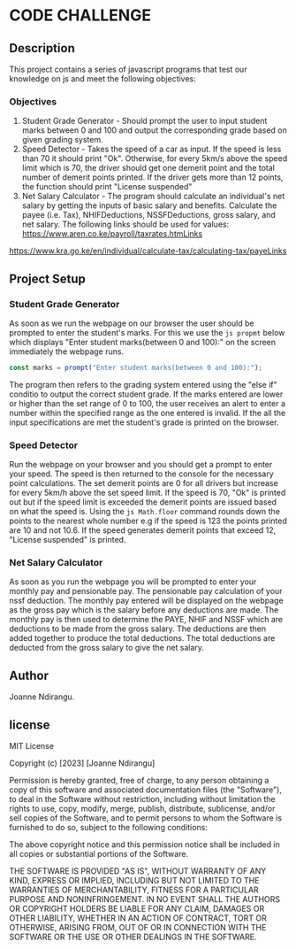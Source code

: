 # CODE CHALLENGE

## Description
This project contains a series of javascript programs that test our knowledge on js and meet the following objectives:
### Objectives
1. Student Grade Generator -
Should prompt the user to input student marks between 0 and 100 and output the corresponding grade based on given grading system.
2. Speed Detector -
Takes the speed of a car as input. If the speed is less than 70 it should print "Ok". Otherwise, for every 5km/s above the speed limit which is 70, the driver should get one demerit point and the total number of demerit points printed. If the driver gets more than 12 points, the function should print "License suspended"
3. Net Salary Calculator -
The program should calculate an individual's net salary by getting the inputs of basic salary and benefits. Calculate the payee (i.e. Tax), NHIFDeductions, NSSFDeductions, gross salary, and net salary. The following links should be used for values:
https://www.aren.co.ke/payroll/taxrates.htmLinks

https://www.kra.go.ke/en/individual/calculate-tax/calculating-tax/payeLinks

## Project Setup
### Student Grade Generator
As soon as we run the webpage on our browser the user should be prompted to enter the student's marks. For this we use the ```js propmt``` below which displays "Enter student marks(between 0 and 100):" on the screen immediately the webpage runs.
```js
const marks = prompt("Enter student marks(between 0 and 100):");
```
The program then refers to the grading system entered using the "else if" conditio to output the correct student grade.
If the marks entered are lower or higher than the set range of 0 to 100, the user receives an alert to enter a number within the specified range as the one entered is invalid.
If the all the input specifications are met the student's grade is printed on the browser.

### Speed Detector
Run the webpage on your browser and you should get a prompt to enter your speed. The speed is then returned to the console for the necessary point calculations.
The set demerit points are 0 for all drivers but increase for every 5km/h above the set speed limit. If the speed is 70, "Ok" is printed out but if the speed limit is exceeded the demerit points are issued based on what the speed is.
Using the ```js Math.floor``` command rounds down the points to the nearest whole number e.g if the speed is 123 the points printed are 10 and not 10.6.
If the speed generates demerit points that exceed 12, "License suspended" is printed.

### Net Salary Calculator
As soon as you run the webpage you will be prompted to enter your monthly pay and pensionable pay. The pensionable pay calculation of your nssf deduction. The monthly pay entered will be displayed on the webpage as the gross pay which is the salary before any deductions are made.
The monthly pay is then used to determine the PAYE, NHIF and NSSF which are deductions to be made from the gross salary. The deductions are then added together to produce the total deductions. The total deductions are deducted from the gross salary to give the net salary.

## Author
Joanne Ndirangu.

## license
MIT License

Copyright (c) [2023] [Joanne Ndirangu]

Permission is hereby granted, free of charge, to any person obtaining a copy
of this software and associated documentation files (the "Software"), to deal
in the Software without restriction, including without limitation the rights
to use, copy, modify, merge, publish, distribute, sublicense, and/or sell
copies of the Software, and to permit persons to whom the Software is
furnished to do so, subject to the following conditions:

The above copyright notice and this permission notice shall be included in all
copies or substantial portions of the Software.

THE SOFTWARE IS PROVIDED "AS IS", WITHOUT WARRANTY OF ANY KIND, EXPRESS OR
IMPLIED, INCLUDING BUT NOT LIMITED TO THE WARRANTIES OF MERCHANTABILITY,
FITNESS FOR A PARTICULAR PURPOSE AND NONINFRINGEMENT. IN NO EVENT SHALL THE
AUTHORS OR COPYRIGHT HOLDERS BE LIABLE FOR ANY CLAIM, DAMAGES OR OTHER
LIABILITY, WHETHER IN AN ACTION OF CONTRACT, TORT OR OTHERWISE, ARISING FROM,
OUT OF OR IN CONNECTION WITH THE SOFTWARE OR THE USE OR OTHER DEALINGS IN THE
SOFTWARE.